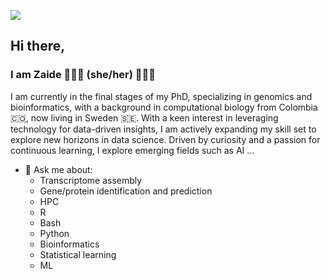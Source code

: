 
<!--
**lachemontes/lachemontes** is a ✨ _special_ ✨ repository because its `README.md` (this file) appears on your GitHub profile.

Here are some ideas to get you started:

- 🔭 I’m currently working on ...
- 🌱 I’m currently learning ...
- 👯 I’m looking to collaborate on ...
- 🤔 I’m looking for help with ...
- 💬 Ask me about ...
- 📫 How to reach me: ...
- 😄 Pronouns: ...
- ⚡ Fun fact: ...
-->

[![](https://visitcount.itsvg.in/api?id=lachemontes&label=mirones&color=0&icon=7&pretty=false)](https://visitcount.itsvg.in)

## Hi there,
### I am Zaide 👩🏼‍💻 (she/her) 🌱✨🧬 

I am currently in the final stages of my PhD, specializing in genomics and bioinformatics, with a background in computational biology from Colombia 🇨🇴, now living in Sweden 🇸🇪. With a keen interest in leveraging technology for data-driven insights, I am actively expanding my skill set to explore new horizons in data science. Driven by curiosity and a passion for continuous learning, I explore emerging fields such as AI ...

- 💬 Ask me about:
    - Transcriptome assembly
    - Gene/protein identification and prediction
    - HPC
    - R  
    - Bash 
    - Python 
    - Bioinformatics
    - Statistical learning
    - ML



